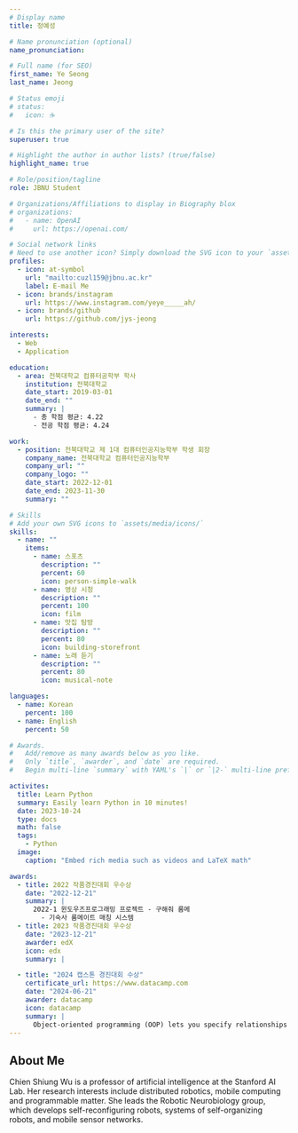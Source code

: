 ```yaml
---
# Display name
title: 정예성

# Name pronunciation (optional)
name_pronunciation:

# Full name (for SEO)
first_name: Ye Seong
last_name: Jeong

# Status emoji
# status:
#   icon: ☕️

# Is this the primary user of the site?
superuser: true

# Highlight the author in author lists? (true/false)
highlight_name: true

# Role/position/tagline
role: JBNU Student

# Organizations/Affiliations to display in Biography blox
# organizations:
#   - name: OpenAI
#     url: https://openai.com/

# Social network links
# Need to use another icon? Simply download the SVG icon to your `assets/media/icons/` folder.
profiles:
  - icon: at-symbol
    url: "mailto:cuzl159@jbnu.ac.kr"
    label: E-mail Me
  - icon: brands/instagram
    url: https://www.instagram.com/yeye_____ah/
  - icon: brands/github
    url: https://github.com/jys-jeong

interests:
  - Web
  - Application

education:
  - area: 전북대학교 컴퓨터공학부 학사
    institution: 전북대학교
    date_start: 2019-03-01
    date_end: ""
    summary: |
      - 총 학점 평균: 4.22
      - 전공 학점 평균: 4.24

work:
  - position: 전북대학교 제 1대 컴퓨터인공지능학부 학생 회장
    company_name: 전북대학교 컴퓨터인공지능학부
    company_url: ""
    company_logo: ""
    date_start: 2022-12-01
    date_end: 2023-11-30
    summary: ""

# Skills
# Add your own SVG icons to `assets/media/icons/`
skills:
  - name: ""
    items:
      - name: 스포츠
        description: ""
        percent: 60
        icon: person-simple-walk
      - name: 영상 시청
        description: ""
        percent: 100
        icon: film
      - name: 맛집 탐방
        description: ""
        percent: 80
        icon: building-storefront
      - name: 노래 듣기
        description: ""
        percent: 80
        icon: musical-note

languages:
  - name: Korean
    percent: 100
  - name: English
    percent: 50

# Awards.
#   Add/remove as many awards below as you like.
#   Only `title`, `awarder`, and `date` are required.
#   Begin multi-line `summary` with YAML's `|` or `|2-` multi-line prefix and indent 2 spaces below.

activites:
  title: Learn Python
  summary: Easily learn Python in 10 minutes!
  date: 2023-10-24
  type: docs
  math: false
  tags:
    - Python
  image:
    caption: "Embed rich media such as videos and LaTeX math"

awards:
  - title: 2022 작품경진대회 우수상
    date: "2022-12-21"
    summary: |
      2022-1 윈도우즈프로그래밍 프로젝트 - 구해줘 룸메
        - 기숙사 룸메이트 매칭 시스템
  - title: 2023 작품경진대회 우수상
    date: "2023-12-21"
    awarder: edX
    icon: edx
    summary: |

  - title: "2024 캡스톤 경진대회 수상"
    certificate_url: https://www.datacamp.com
    date: "2024-06-21"
    awarder: datacamp
    icon: datacamp
    summary: |
      Object-oriented programming (OOP) lets you specify relationships between functions and the objects that they can act on, helping you manage complexity in your code. This is an intermediate level course, providing an introduction to OOP, using the S3 and R6 systems. S3 is a great day-to-day R programming tool that simplifies some of the functions that you write. R6 is especially useful for industry-specific analyses, working with web APIs, and building GUIs.
---
```


## About Me

Chien Shiung Wu is a professor of artificial intelligence at the Stanford AI Lab. Her research interests include distributed robotics, mobile computing and programmable matter. She leads the Robotic Neurobiology group, which develops self-reconfiguring robots, systems of self-organizing robots, and mobile sensor networks.
